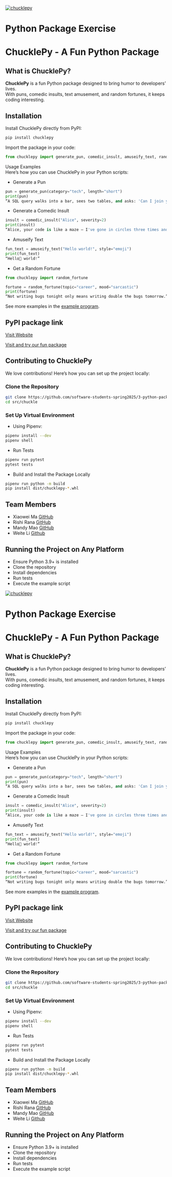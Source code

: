 [![chucklepy](https://github.com/software-students-spring2025/3-python-package-httprequest/actions/workflows/build.yaml/badge.svg?event=pull_request)](https://github.com/software-students-spring2025/3-python-package-httprequest/actions/workflows/build.yaml)

# Python Package Exercise

# ChucklePy - A Fun Python Package

##  What is ChucklePy?
**ChucklePy** is a fun Python package designed to bring humor to developers’ lives.  
With puns, comedic insults, text amusement, and random fortunes, it keeps coding interesting.  

## Installation
Install ChucklePy directly from PyPI:
```bash
pip install chucklepy
```
Import the package in your code:

```python
from chucklepy import generate_pun, comedic_insult, amuseify_text, random_fortune
```
Usage Examples  
Here’s how you can use ChucklePy in your Python scripts:

- Generate a Pun
```python
pun = generate_pun(category="tech", length="short")
print(pun)
“A SQL query walks into a bar, sees two tables, and asks: 'Can I join you?'”
```
- Generate a Comedic Insult
```python
insult = comedic_insult("Alice", severity=2)
print(insult)
“Alice, your code is like a maze — I've gone in circles three times and I'm still nowhere near an exit!”
```
- Amuseify Text
```python
fun_text = amuseify_text("Hello world!", style="emoji")
print(fun_text)
“Hello👾 world!”
```
- Get a Random Fortune
```python
from chucklepy import random_fortune

fortune = random_fortune(topic="career", mood="sarcastic")
print(fortune)
“Not writing bugs tonight only means writing double the bugs tomorrow.”
```
See more examples in the [example program](https://github.com/software-students-spring2025/3-python-package-httprequest/blob/main/src/chucklepy/example.py).

## PyPI package link
[Visit Website](https://pypi.org/project/chucklepy/0.1.0/)

[Visit and try our fun package]()
## Contributing to ChucklePy  
We love contributions! Here’s how you can set up the project locally:

### Clone the Repository
```bash
git clone https://github.com/software-students-spring2025/3-python-package-httprequest.git
cd src/chuckle
```
### Set Up Virtual Environment  
- Using Pipenv:
```bash
pipenv install --dev
pipenv shell
```
- Run Tests
```bash
pipenv run pytest
pytest tests
```
- Build and Install the Package Locally
```bash 
pipenv run python -m build
pip install dist/chucklepy-*.whl
```
## Team Members  

- Xiaowei Ma [GitHub](https://github.com/WillliamMa)
- Rishi Rana [GitHub](https://github.com/Rishi-Rana1)
- Mandy Mao [GitHub](https://github.com/manrongm)
- Weite Li [Github](https://github.com/YYukin0)

## Running the Project on Any Platform  
- Ensure Python 3.9+ is installed  
- Clone the repository  
- Install dependencies
- Run tests  
- Execute the example script

[![chucklepy](https://github.com/software-students-spring2025/3-python-package-httprequest/actions/workflows/build.yaml/badge.svg?event=pull_request)](https://github.com/software-students-spring2025/3-python-package-httprequest/actions/workflows/build.yaml)

# Python Package Exercise

# ChucklePy - A Fun Python Package

##  What is ChucklePy?
**ChucklePy** is a fun Python package designed to bring humor to developers’ lives.  
With puns, comedic insults, text amusement, and random fortunes, it keeps coding interesting.  

## Installation
Install ChucklePy directly from PyPI:
```bash
pip install chucklepy
```
Import the package in your code:

```python
from chucklepy import generate_pun, comedic_insult, amuseify_text, random_fortune
```
Usage Examples  
Here’s how you can use ChucklePy in your Python scripts:

- Generate a Pun
```python
pun = generate_pun(category="tech", length="short")
print(pun)
“A SQL query walks into a bar, sees two tables, and asks: 'Can I join you?'”
```
- Generate a Comedic Insult
```python
insult = comedic_insult("Alice", severity=2)
print(insult)
“Alice, your code is like a maze — I've gone in circles three times and I'm still nowhere near an exit!”
```
- Amuseify Text
```python
fun_text = amuseify_text("Hello world!", style="emoji")
print(fun_text)
“Hello👾 world!”
```
- Get a Random Fortune
```python
from chucklepy import random_fortune

fortune = random_fortune(topic="career", mood="sarcastic")
print(fortune)
“Not writing bugs tonight only means writing double the bugs tomorrow.”
```
See more examples in the [example program](https://github.com/software-students-spring2025/3-python-package-httprequest/blob/main/src/chucklepy/example.py).

## PyPI package link
[Visit Website](https://pypi.org/project/chucklepy/0.1.0/)

[Visit and try our fun package]()
## Contributing to ChucklePy  
We love contributions! Here’s how you can set up the project locally:

### Clone the Repository
```bash
git clone https://github.com/software-students-spring2025/3-python-package-httprequest.git
cd src/chuckle
```
### Set Up Virtual Environment  
- Using Pipenv:
```bash
pipenv install --dev
pipenv shell
```
- Run Tests
```bash
pipenv run pytest
pytest tests
```
- Build and Install the Package Locally
```bash 
pipenv run python -m build
pip install dist/chucklepy-*.whl
```
## Team Members  

- Xiaowei Ma [GitHub](https://github.com/WillliamMa)
- Rishi Rana [GitHub](https://github.com/Rishi-Rana1)
- Mandy Mao [GitHub](https://github.com/manrongm)
- Weite Li [Github](https://github.com/YYukin0)

## Running the Project on Any Platform  
- Ensure Python 3.9+ is installed  
- Clone the repository  
- Install dependencies
- Run tests  
- Execute the example script